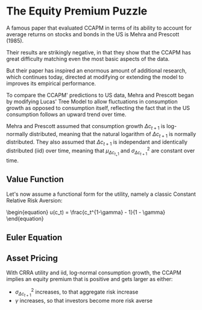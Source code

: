 # The Equity Premium Puzzle

A famous paper that evaluated CCAPM in terms of its ability to account for average returns on stocks and bonds in the US is Mehra and Prescott (1985).

Their results are strikingly negative, in that they show that the CCAPM has great difficulty matching even the most basic aspects of the data.

But their paper has inspired an enormous amount of additional research, which continues today, directed at modifying or extending the model to improves its empirical performance.

To compare the CCAPM' predictions to US data, Mehra and Prescott began by modifying Lucas' Tree Model to allow fluctuations in consumption growth as opposed to consumption itself, reflecting the fact that in the US consumption follows an upward trend over time.

Mehra and Prescott assumed that consumption growth $\Delta c_{t+1}$ is log-normally distributed, meaning that the natural logarithm of $\Delta c_{t+1}$ is normally distributed. They also assumed that $\Delta c_{t+1}$ is independant and identically distributed (iid) over time, meaning that $\mu_{\Delta {c_{t_+1}}}$ and $\sigma^2_{\Delta {c_{t+1}}}$ are constant over time.

## Value Function

Let's now assume a functional form for the utility, namely a classic Constant Relative Risk Aversion:

\begin{equation}
u(c_t) = \frac{c_t^{1-\gamma} - 1}{1 - \gamma}
\end{equation}

## Euler Equation

## Asset Pricing

With CRRA utility and iid, log-normal consumption growth, the CCAPM implies an equity premium that is positive and gets larger as either:
- $\sigma^{2}_{\Delta c_{t+1}}$
increases, to that aggregate risk increase
- $\gamma$ increases, so that investors become more risk averse